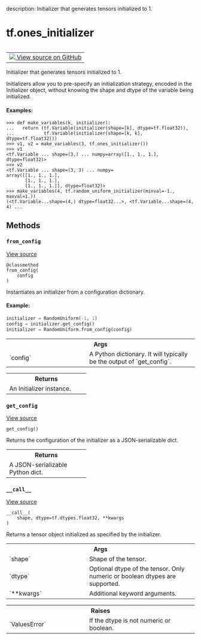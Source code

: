 description: Initializer that generates tensors initialized to 1.

<div itemscope itemtype="http://developers.google.com/ReferenceObject">
<meta itemprop="name" content="tf.ones_initializer" />
<meta itemprop="path" content="Stable" />
<meta itemprop="property" content="__call__"/>
<meta itemprop="property" content="from_config"/>
<meta itemprop="property" content="get_config"/>
</div>

# tf.ones_initializer

<!-- Insert buttons and diff -->

<table class="tfo-notebook-buttons tfo-api nocontent" align="left">
<td>
  <a target="_blank" href="https://github.com/tensorflow/tensorflow/blob/r2.4/tensorflow/python/ops/init_ops_v2.py#L158-L200">
    <img src="https://www.tensorflow.org/images/GitHub-Mark-32px.png" />
    View source on GitHub
  </a>
</td>
</table>



Initializer that generates tensors initialized to 1.

<!-- Placeholder for "Used in" -->

Initializers allow you to pre-specify an initialization strategy, encoded in
the Initializer object, without knowing the shape and dtype of the variable
being initialized.

#### Examples:



```
>>> def make_variables(k, initializer):
...   return (tf.Variable(initializer(shape=[k], dtype=tf.float32)),
...           tf.Variable(initializer(shape=[k, k], dtype=tf.float32)))
>>> v1, v2 = make_variables(3, tf.ones_initializer())
>>> v1
<tf.Variable ... shape=(3,) ... numpy=array([1., 1., 1.], dtype=float32)>
>>> v2
<tf.Variable ... shape=(3, 3) ... numpy=
array([[1., 1., 1.],
       [1., 1., 1.],
       [1., 1., 1.]], dtype=float32)>
>>> make_variables(4, tf.random_uniform_initializer(minval=-1., maxval=1.))
(<tf.Variable...shape=(4,) dtype=float32...>, <tf.Variable...shape=(4, 4) ...
```

## Methods

<h3 id="from_config"><code>from_config</code></h3>

<a target="_blank" href="https://github.com/tensorflow/tensorflow/blob/r2.4/tensorflow/python/ops/init_ops_v2.py#L80-L100">View source</a>

<pre class="devsite-click-to-copy prettyprint lang-py tfo-signature-link">
<code>@classmethod</code>
<code>from_config(
    config
)
</code></pre>

Instantiates an initializer from a configuration dictionary.


#### Example:



```python
initializer = RandomUniform(-1, 1)
config = initializer.get_config()
initializer = RandomUniform.from_config(config)
```

<!-- Tabular view -->
 <table class="responsive fixed orange">
<colgroup><col width="214px"><col></colgroup>
<tr><th colspan="2">Args</th></tr>

<tr>
<td>
`config`
</td>
<td>
A Python dictionary.
It will typically be the output of `get_config`.
</td>
</tr>
</table>



<!-- Tabular view -->
 <table class="responsive fixed orange">
<colgroup><col width="214px"><col></colgroup>
<tr><th colspan="2">Returns</th></tr>
<tr class="alt">
<td colspan="2">
An Initializer instance.
</td>
</tr>

</table>



<h3 id="get_config"><code>get_config</code></h3>

<a target="_blank" href="https://github.com/tensorflow/tensorflow/blob/r2.4/tensorflow/python/ops/init_ops_v2.py#L72-L78">View source</a>

<pre class="devsite-click-to-copy prettyprint lang-py tfo-signature-link">
<code>get_config()
</code></pre>

Returns the configuration of the initializer as a JSON-serializable dict.


<!-- Tabular view -->
 <table class="responsive fixed orange">
<colgroup><col width="214px"><col></colgroup>
<tr><th colspan="2">Returns</th></tr>
<tr class="alt">
<td colspan="2">
A JSON-serializable Python dict.
</td>
</tr>

</table>



<h3 id="__call__"><code>__call__</code></h3>

<a target="_blank" href="https://github.com/tensorflow/tensorflow/blob/r2.4/tensorflow/python/ops/init_ops_v2.py#L182-L200">View source</a>

<pre class="devsite-click-to-copy prettyprint lang-py tfo-signature-link">
<code>__call__(
    shape, dtype=tf.dtypes.float32, **kwargs
)
</code></pre>

Returns a tensor object initialized as specified by the initializer.


<!-- Tabular view -->
 <table class="responsive fixed orange">
<colgroup><col width="214px"><col></colgroup>
<tr><th colspan="2">Args</th></tr>

<tr>
<td>
`shape`
</td>
<td>
Shape of the tensor.
</td>
</tr><tr>
<td>
`dtype`
</td>
<td>
Optional dtype of the tensor. Only numeric or boolean dtypes are
supported.
</td>
</tr><tr>
<td>
`**kwargs`
</td>
<td>
Additional keyword arguments.
</td>
</tr>
</table>



<!-- Tabular view -->
 <table class="responsive fixed orange">
<colgroup><col width="214px"><col></colgroup>
<tr><th colspan="2">Raises</th></tr>

<tr>
<td>
`ValuesError`
</td>
<td>
If the dtype is not numeric or boolean.
</td>
</tr>
</table>





